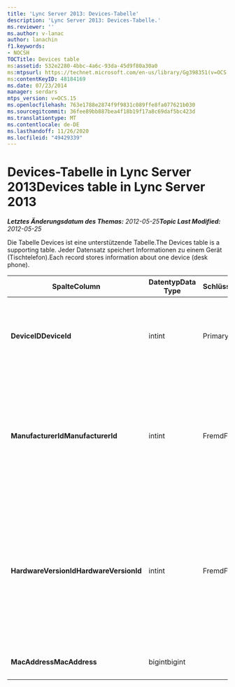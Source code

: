 ```yaml
---
title: 'Lync Server 2013: Devices-Tabelle'
description: 'Lync Server 2013: Devices-Tabelle.'
ms.reviewer: ''
ms.author: v-lanac
author: lanachin
f1.keywords:
- NOCSH
TOCTitle: Devices table
ms:assetid: 532e2280-4bbc-4a6c-93da-45d9f80a30a0
ms:mtpsurl: https://technet.microsoft.com/en-us/library/Gg398351(v=OCS.15)
ms:contentKeyID: 48184169
ms.date: 07/23/2014
manager: serdars
mtps_version: v=OCS.15
ms.openlocfilehash: 763e1788e2874f9f9831c089ffe8fa077621b030
ms.sourcegitcommit: 36fee89bb887bea4f18b19f17a8c69daf5bc423d
ms.translationtype: MT
ms.contentlocale: de-DE
ms.lasthandoff: 11/26/2020
ms.locfileid: "49429339"
---
```

# <a name="devices-table-in-lync-server-2013"></a><span data-ttu-id="c4045-103">Devices-Tabelle in Lync Server 2013</span><span class="sxs-lookup"><span data-stu-id="c4045-103">Devices table in Lync Server 2013</span></span>

<div data-xmlns="http://www.w3.org/1999/xhtml">

<div class="topic" data-xmlns="http://www.w3.org/1999/xhtml" data-msxsl="urn:schemas-microsoft-com:xslt" data-cs="https://msdn.microsoft.com/">

<div data-asp="https://msdn2.microsoft.com/asp">



</div>

<div id="mainSection">

<div id="mainBody"><span data-ttu-id="c4045-104">

<span> </span></span><span class="sxs-lookup"><span data-stu-id="c4045-104">

<span> </span></span></span>

<span data-ttu-id="c4045-105">_**Letztes Änderungsdatum des Themas:** 2012-05-25_</span><span class="sxs-lookup"><span data-stu-id="c4045-105">_**Topic Last Modified:** 2012-05-25_</span></span>

<span data-ttu-id="c4045-106">Die Tabelle Devices ist eine unterstützende Tabelle.</span><span class="sxs-lookup"><span data-stu-id="c4045-106">The Devices table is a supporting table.</span></span> <span data-ttu-id="c4045-107">Jeder Datensatz speichert Informationen zu einem Gerät (Tischtelefon).</span><span class="sxs-lookup"><span data-stu-id="c4045-107">Each record stores information about one device (desk phone).</span></span>


<table>
<colgroup>
<col style="width: 25%" />
<col style="width: 25%" />
<col style="width: 25%" />
<col style="width: 25%" />
</colgroup>
<thead>
<tr class="header">
<th><span data-ttu-id="c4045-108">Spalte</span><span class="sxs-lookup"><span data-stu-id="c4045-108">Column</span></span></th>
<th><span data-ttu-id="c4045-109">Datentyp</span><span class="sxs-lookup"><span data-stu-id="c4045-109">Data Type</span></span></th>
<th><span data-ttu-id="c4045-110">Schlüssel/Index</span><span class="sxs-lookup"><span data-stu-id="c4045-110">Key/Index</span></span></th>
<th><span data-ttu-id="c4045-111">Details</span><span class="sxs-lookup"><span data-stu-id="c4045-111">Details</span></span></th>
</tr>
</thead>
<tbody>
<tr class="odd">
<td><p><span data-ttu-id="c4045-112"><strong>DeviceID</strong></span><span class="sxs-lookup"><span data-stu-id="c4045-112"><strong>DeviceId</strong></span></span></p></td>
<td><p><span data-ttu-id="c4045-113">int</span><span class="sxs-lookup"><span data-stu-id="c4045-113">int</span></span></p></td>
<td><p><span data-ttu-id="c4045-114">Primary</span><span class="sxs-lookup"><span data-stu-id="c4045-114">Primary</span></span></p></td>
<td><p><span data-ttu-id="c4045-115">Eindeutige Nummer, die diese Hardware Version kennzeichnet.</span><span class="sxs-lookup"><span data-stu-id="c4045-115">Unique number identifying this hardware version.</span></span></p></td>
</tr>
<tr class="even">
<td><p><span data-ttu-id="c4045-116"><strong>ManufacturerId</strong></span><span class="sxs-lookup"><span data-stu-id="c4045-116"><strong>ManufacturerId</strong></span></span></p></td>
<td><p><span data-ttu-id="c4045-117">int</span><span class="sxs-lookup"><span data-stu-id="c4045-117">int</span></span></p></td>
<td><p><span data-ttu-id="c4045-118">Fremd</span><span class="sxs-lookup"><span data-stu-id="c4045-118">Foreign</span></span></p></td>
<td><p><span data-ttu-id="c4045-119">Hersteller des Geräts.</span><span class="sxs-lookup"><span data-stu-id="c4045-119">Manufacturer of this device.</span></span> <span data-ttu-id="c4045-120">Weitere Informationen finden Sie <a href="lync-server-2013-manufacturers-table.md">in der Tabelle "Hersteller" in lync Server 2013</a> .</span><span class="sxs-lookup"><span data-stu-id="c4045-120">See the <a href="lync-server-2013-manufacturers-table.md">Manufacturers table in Lync Server 2013</a> for more information.</span></span></p></td>
</tr>
<tr class="odd">
<td><p><span data-ttu-id="c4045-121"><strong>HardwareVersionId</strong></span><span class="sxs-lookup"><span data-stu-id="c4045-121"><strong>HardwareVersionId</strong></span></span></p></td>
<td><p><span data-ttu-id="c4045-122">int</span><span class="sxs-lookup"><span data-stu-id="c4045-122">int</span></span></p></td>
<td><p><span data-ttu-id="c4045-123">Fremd</span><span class="sxs-lookup"><span data-stu-id="c4045-123">Foreign</span></span></p></td>
<td><p><span data-ttu-id="c4045-124">Hardware Version dieses Geräts.</span><span class="sxs-lookup"><span data-stu-id="c4045-124">Hardware version of this device.</span></span> <span data-ttu-id="c4045-125">Weitere Informationen finden Sie <a href="lync-server-2013-hardwareversions-table.md">in der HardwareVersions-Tabelle in lync Server 2013</a> .</span><span class="sxs-lookup"><span data-stu-id="c4045-125">See the <a href="lync-server-2013-hardwareversions-table.md">HardwareVersions table in Lync Server 2013</a> for more information.</span></span></p></td>
</tr>
<tr class="even">
<td><p><span data-ttu-id="c4045-126"><strong>MacAddress</strong></span><span class="sxs-lookup"><span data-stu-id="c4045-126"><strong>MacAddress</strong></span></span></p></td>
<td><p><span data-ttu-id="c4045-127">bigint</span><span class="sxs-lookup"><span data-stu-id="c4045-127">bigint</span></span></p></td>
<td></td>
<td><p><span data-ttu-id="c4045-128">Mac-Adresse</span><span class="sxs-lookup"><span data-stu-id="c4045-128">MAC Address</span></span></p></td>
</tr>
</tbody>
</table><span data-ttu-id="c4045-129">


</div>

<span> </span>

</div>

</div>

</span><span class="sxs-lookup"><span data-stu-id="c4045-129">


</div>

<span> </span>

</div>

</div>

</span></span></div>

